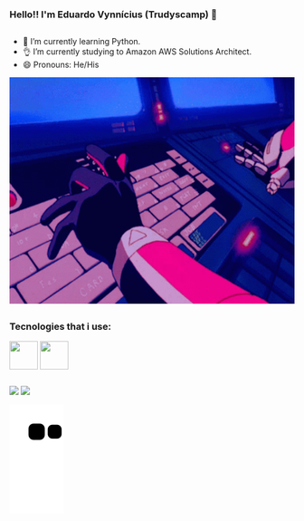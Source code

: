 ### Hello!! I'm Eduardo Vynnícius (Trudyscamp) 👋
 ##
- 👾 I’m currently learning Python.
- 👌 I’m currently studying to Amazon AWS Solutions Architect.
- 😄 Pronouns: He/His



<img align="center" src="https://github.com/Trudyscamp/Trudyscamp/blob/main/bubblegum-crisis-cyberpunk-anime.gif"  width= "724px" height="400px">

  <br>
 
 ##
 
 <h3>Tecnologies that i use: </h3> 
 <div>
 <img align="center" alt="" height="50" width="50" src="https://cdn.jsdelivr.net/gh/devicons/devicon/icons/python/python-original.svg" /> 
 <imga lign="center" alt="" height="50" width="50" src="https://cdn.jsdelivr.net/gh/devicons/devicon@latest/icons/amazonwebservices/amazonwebservices-original-wordmark.svg" />
 <img align="center" alt="" height="50" width="50" src="https://cdn.jsdelivr.net/gh/devicons/devicon/icons/java/java-original.svg"/>
</div>
  
 ##
  
  <div>
    <a href="mailto:eduardo.vynnicius@gmail.com" target="_blank"><img src="https://img.shields.io/badge/Gmail-D14836?style=for-the-badge&logo=gmail&logoColor=white" target="_blank"></a>
    <a href="https://www.linkedin.com/in/eduardo-vynn%C3%ADcius-354368219/" target="_blank"><img src="https://img.shields.io/badge/LinkedIn-0077B5?style=for-the-badge&logo=linkedin&logoColor=white" target="_blank"></a>
 </div>
  
 
 ![snake gif](https://github.com/Trudyscamp/trudyscamp/blob/output/github-contribution-grid-snake.svg)  
 
 
 


